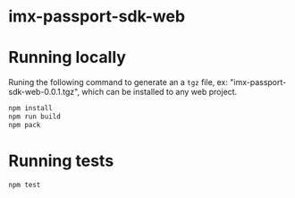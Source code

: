 # imx-passport-sdk-web


# Running locally
Runing the following command to generate an a `tgz` file, ex: "imx-passport-sdk-web-0.0.1.tgz", which can be installed to any web project.
```sh
npm install
npm run build
npm pack
```

# Running tests

```sh
npm test
```